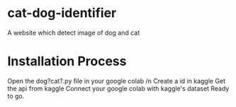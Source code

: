 # cat-dog-identifier
A website which detect image of dog and cat

# Installation Process
Open the dog?cat?.py file in your google colab /n
Create a id in kaggle 
Get the api from kaggle
Connect your google colab with kaggle's dataset 
Ready to go.
